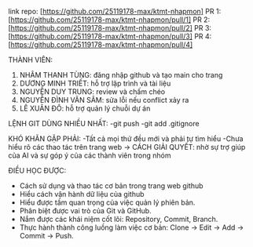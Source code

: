 link repo: [https://github.com/25119178-max/ktmt-nhapmon]
PR 1: [https://github.com/25119178-max/ktmt-nhapmon/pull/1]
PR 2: [https://github.com/25119178-max/ktmt-nhapmon/pull/2]
PR 3: [https://github.com/25119178-max/ktmt-nhapmon/pull/3]
PR 4: [https://github.com/25119178-max/ktmt-nhapmon/pull/4]

THÀNH VIÊN:
1. NHÂM THANH TÙNG: đăng nhập github và tạo main cho trang
2. DƯƠNG MINH TRIẾT: hỗ trợ lập trình và tài liệu
3. NGUYỄN DUY TRUNG: review và chấm chéo
4. NGUYỄN ĐÌNH VĂN SÂM: sửa lỗi nếu conflict xảy ra
5. LÊ XUÂN ĐÔ: hỗ trợ quản lý chuỗi dự án

LỆNH GIT DÙNG NHIỀU NHẤT:
-git push
-git add .gitignore

KHÓ KHĂN GẶP PHẢI:
-Tất cả mọi thứ đều mới và phải tự tìm hiểu
-Chưa hiểu rõ các thao tác trên trang web
-> CÁCH GIẢI QUYẾT: nhờ sự trợ giúp của AI và sự góp ý của các thành viên trong nhóm

ĐIỀU HỌC ĐƯỢC:
- Cách sử dụng và thao tác cơ bản trong trang web github
- Hiểu cách vận hành dữ liệu của github
- Hiểu được tầm quan trọng của việc quản lý phiên bản.
- Phân biệt được vai trò của Git và GitHub.
- Nắm được các khái niệm cốt lõi: Repository, Commit, Branch.
- Thực hành thành công luồng làm việc cơ bản: Clone -> Edit -> Add -> Commit ->
Push.

